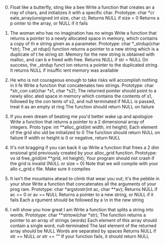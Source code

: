 0. Float like a butterfly, sting like a bee Write a function that creates an a   rray of chars, and initializes it with a specific char. Prototype: char *cr   eate_array(unsigned int size, char c); Returns NULL if size = 0 Returns a p   ointer to the array, or NULL if it fails

1. The woman who has no imagination has no wings Write a function that returns   a pointer to a newly allocated space in memory, which contains a copy of th   e string given as a parameter. Prototype: char *_strdup(char *str); The _st   rdup() function returns a pointer to a new string which is a duplicate of t   he string str. Memory for the new string is obtained with malloc, and can b   e freed with free. Returns NULL if str = NULL On success, the _strdup funct   ion returns a pointer to the duplicated string. It returns NULL if insuffic   ient memory was available

2. He who is not courageous enough to take risks will accomplish nothing in li   fe Write a function that concatenates two strings. Prototype: char *str_con   cat(char *s1, char *s2); The returned pointer should point to a newly alloc   ated space in memory which contains the contents of s1, followed by the con   tents of s2, and null terminated if NULL is passed, treat it as an empty st   ring The function should return NULL on failure

3. If you even dream of beating me you'd better wake up and apologize Write a    function that returns a pointer to a 2 dimensional array of integers. Proto   type: int **alloc_grid(int width, int height); Each element of the grid sho   uld be initialized to 0 The function should return NULL on failure If width   or height is 0 or negative, return NULL

4. It's not bragging if you can back it up Write a function that frees a 2 dim   ensional grid previously created by your alloc_grid function. Prototype: vo   id free_grid(int **grid, int height); Your program should not crash if the    grid is invalid (NULL or size = 0) Note that we will compile with your allo   c_grid.c file. Make sure it compiles

5. It isn't the mountains ahead to climb that wear you out; it's the pebble in   your shoe Write a function that concatenates all the arguments of your prog   ram. Prototype: char *argstostr(int ac, char **av); Returns NULL if ac == 0   or av == NULL Returns a pointer to a new string, or NULL if it fails Each a   rgument should be followed by a \n in the new string

6. I will show you how great I am
   Write a function that splits a string into words.
   Prototype: char **strtow(char *str);
   The function returns a pointer to an array of strings (words)
   Each element of this array should contain a single word, null-terminated
   The last element of the returned array should be NULL
   Words are separated by spaces
   Returns NULL if str == NULL or str == ""
   If your function fails, it should return NULL